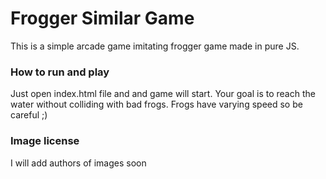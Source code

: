 # Frogger Similar Game
This is a simple arcade game imitating frogger game made in pure JS.

### How to run and play
Just open index.html file and and game will start.
Your goal is to reach the water without colliding with bad frogs.
Frogs have varying speed so be careful ;)


### Image license
I will add authors of images soon